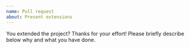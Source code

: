 ```yaml
---
name: Pull request
about: Present extensions
---
```


You extended the project? Thanks for your effort! Please briefly describe below why and what you have done.
